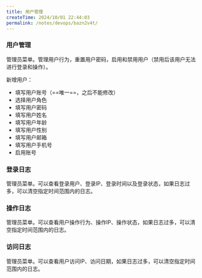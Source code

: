 ```yaml
---
title: 用户管理
createTime: 2024/10/01 22:44:03
permalink: /notes/devops/bazn2v4t/
---
```

### 用户管理

管理员菜单。管理用户行为，重置用户密码，启用和禁用用户（禁用后该用户无法进行登录和操作）。

新增用户：
 - 填写用户账号（==唯一==，之后不能修改）
 - 选择用户角色
 - 填写用户密码
 - 填写用户姓名
 - 填写用户年龄
 - 填写用户性别
 - 填写用户邮箱
 - 填写用户手机号
 - 启用账号

### 登录日志

管理员菜单。可以查看登录用户、登录IP、登录时间以及登录状态，如果日志过多，可以清空指定时间范围内的日志。

### 操作日志

管理员菜单。可以查看用户操作行为、操作IP、操作状态，如果日志过多，可以清空指定时间范围内的日志。

### 访问日志

管理员菜单。可以查看用户访问IP、访问日期，如果日志过多，可以清空指定时间范围内的日志。





